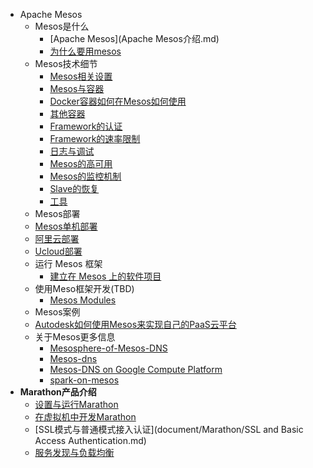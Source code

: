 * Apache Mesos
    * Mesos是什么
       * [Apache Mesos](Apache Mesos介绍.md)
       * [为什么要用mesos](为什么要用mesos.md)
    * Mesos技术细节
       * [Mesos相关设置](document/Configuration.md)
       * [Mesos与容器](document/Mesos-Containerizer.md)
       * [Docker容器如何在Mesos如何使用](document/Docker-Containerizer.md)
       * [其他容器](document/External-Containerizer.md)
       * [Framework的认证](document/Framework-Authorization.md)
       * [Framework的速率限制](document/Framework-Rate-Limiting.md)
       * [日志与调试](document/Mesos-of-Debug-and-Log.md)
       * [Mesos的高可用](document/Mesos-High-Availability-Mode.md)
       * [Mesos的监控机制](document/Mesos-Observability-Metrics.md)
       * [Slave的恢复](document/Slave-Recovery.md)
       * [工具](document/Tools.md)
    * Mesos部署
	 * [Mesos单机部署](mesos单机poc/单机安装mesos系统.md)
	 * [阿里云部署](mesos单机poc/单机安装mesos系统.md)
	 * [Ucloud部署](mesos单机poc/单机安装mesos系统.md)
    * 运行 Mesos 框架
       * [建立在 Mesos 上的软件项目](document/Running-mesos-Frameworks/Software-projects-built-on-Mesos.md)
    * 使用Meso框架开发(TBD)
       * [Mesos Modules](document/Mesos-Modeules/Mesos-Modules.md)
    * Mesos案例
    * [Autodesk如何使用Mesos来实现自己的PaaS云平台](Excellent-article/putting-mesos-through-its_paces.md)
    * 关于Mesos更多信息
	    * [Mesosphere-of-Mesos-DNS](OverView/Mesosphere-of-Mesos-DNS.md)
	    * [Mesos-dns](OverView/mesos-dns.md)
	    * [Mesos-DNS on Google Compute Platform](OverView/Mesos-DNS-on-Google-Compute-Platform.md)
	    * [spark-on-mesos](OverView/spark-on-mesos.md)
* **Marathon产品介绍**
    * [设置与运行Marathon](document/Marathon/Marathon.md)
    * [在虚拟机中开发Marathon](document/Marathon/developing-vm.md)
    * [SSL模式与普通模式接入认证](document/Marathon/SSL and Basic Access Authentication.md)
    * [服务发现与负载均衡](document/Marathon/Service-Discovery.md)

